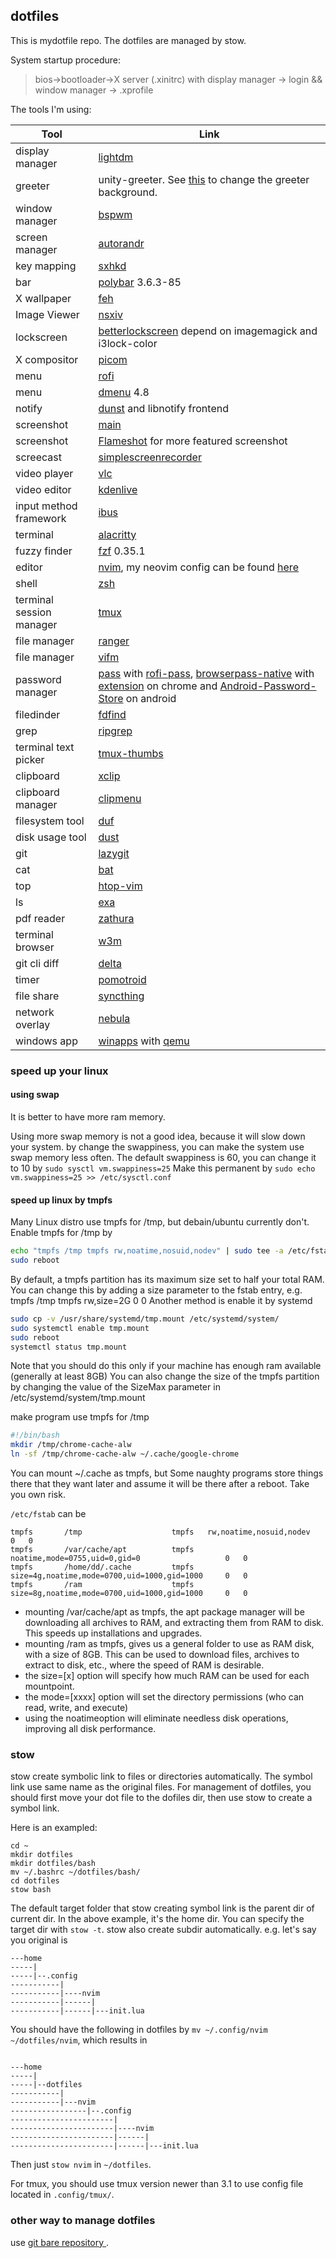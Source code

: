 ## dotfiles
This is mydotfile repo. The dotfiles are managed by stow. 

System startup procedure: 

>bios->bootloader->X server (.xinitrc) with display manager -> login && window manager -> .xprofile 

The tools I'm using:

| Tool                 | Link                                                        |
|----------------------|-------------------------------------------------------------|
| display manager          | [lightdm](https://github.com/canonical/lightdm)                                                                                                      |
| greeter                  | unity-greeter. See [this](https://askubuntu.com/questions/64001/how-do-i-change-the-wallpaper-of-the-login-screen) to change the greeter background. |
| window manager           | [bspwm](https://github.com/baskerville/bspwm)                                                                                                        |
| screen manager           | [autorandr](https://github.com/phillipberndt/autorandr/)                                                                                            |
| key mapping              | [sxhkd](https://github.com/baskerville/sxhkd)                                                                                                        |
| bar                      | [polybar](https://github.com/polybar/polybar) 3.6.3-85                                                                                               |
| X wallpaper              | [feh](https://github.com/derf/feh)                                                                                                                   |
| Image Viewer | [nsxiv](https://nsxiv.codeberg.page/)                                                                                                                   |
| lockscreen               | [betterlockscreen](https://github.com/betterlockscreen/betterlockscreen) depend on imagemagick and i3lock-color                                      |
| X compositor             | [picom](https://github.com/yshui/picom)                                                                                                              |
| menu                     | [rofi](https://github.com/davatorium/rofi)                                                                                                           |
| menu                     | [dmenu](https://github.com/stilvoid/dmenu)  4.8                                                                                                      |
| notify                   | [dunst](https://github.com/dunst-project/dunst) and libnotify frontend                                                                               |
| screenshot               | [main](https://github.com/naelstrof/maim)                                                                                                            |
| screenshot               | [Flameshot](https://github.com/flameshot-org/flameshot) for more featured screenshot                                                                 |
| screecast                | [simplescreenrecorder](https://www.maartenbaert.be/simplescreenrecorder/)                                                                            |
| video player             | [vlc](https://www.videolan.org/vlc/)                                                                                                                 |
| video editor             | [kdenlive](https://kdenlive.org/en/)                                                                                                                 |
| input method framework   | [ibus](https://github.com/ibus/ibus)                                                                                                                 |
| terminal                 | [alacritty](https://github.com/alacritty/alacritty)                                                                                                  |
| fuzzy finder             | [fzf](https://github.com/junegunn/fzf) 0.35.1                                                                                                        |
| editor                   | [nvim](https://github.com/neovim/neovim), my neovim config can be found [here](https://github.com/dongdongbh/nvim.conf)                              |
| shell                    | [zsh](https://www.zsh.org/)                                                                                                                          |
| terminal session manager | [tmux](https://github.com/tmux/tmux/wiki)                                                                                                            |
| file manager             | [ranger](https://github.com/ranger/ranger)                                                                                                           |
| file manager             | [vifm](https://vifm.info/)                                                                                                                           |
| password manager             | [pass](https://www.passwordstore.org) with [rofi-pass](https://github.com/carnager/rofi-pass), [browserpass-native](https://github.com/browserpass/browserpass-native/) with [extension](https://github.com/browserpass/browserpass-extension) on chrome and [Android-Password-Store](https://github.com/android-password-store/Android-Password-Store) on android      |
| filedinder               | [fdfind](https://github.com/sharkdp/fd)                                                                                                              |
| grep                     | [ripgrep](https://github.com/BurntSushi/ripgrep)                                                                                                     |
| terminal text picker     | [tmux-thumbs](https://github.com/fcsonline/tmux-thumbs)                                                                                              |
| clipboard                | [xclip](https://manpages.ubuntu.com/manpages/bionic/man1/xclip.1.html)                                                                               |
| clipboard manager        | [clipmenu](https://github.com/cdown/clipmenu)                                                                                                        |
| filesystem tool          | [duf](https://github.com/muesli/duf)                                                                                                                 |
| disk usage tool          | [dust](https://github.com/bootandy/dust)                                                                                                             |
| git                      | [lazygit](https://github.com/jesseduffield/lazygit)                                                                                                  |
| cat                      | [bat](https://github.com/sharkdp/bat)                                                                                                                |
| top                      | [htop-vim](https://github.com/KoffeinFlummi/htop-vim)                                                                                                |
| ls                       | [exa](https://github.com/ogham/exa)                                                                                                                  |
| pdf reader               | [zathura](https://github.com/pwmt/zathura)
| terminal browser         | [w3m](https://w3m.sourceforge.net/)                                                                                                                  |
| git cli diff             | [delta](https://github.com/dandavison/delta)                                                                                                         |
| timer                    | [pomotroid](https://github.com/Splode/pomotroid)                                                                                                     |
| file share               | [syncthing](https://github.com/syncthing/syncthing)                                                                                                  |
| network overlay          | [nebula](https://github.com/slackhq/nebula)                                                                                                          |
| windows app              | [winapps](https://github.com/Fmstrat/winapps) with [qemu](https://github.com/qemu/qemu)                                                              |

### speed up your linux

#### using swap
It is better to have more ram memory. 

Using more swap memory is not a good idea, because it will slow down your system.
by change the swappiness, you can make the system use swap memory less often.
The default swappiness is 60, you can change it to 10 by `sudo sysctl vm.swappiness=25`
Make this permanent by `sudo echo vm.swappiness=25 >> /etc/sysctl.conf`

#### speed up linux by tmpfs
Many Linux distro use tmpfs for /tmp, but debain/ubuntu currently don't.
Enable tmpfs for /tmp by
```bash
echo "tmpfs /tmp tmpfs rw,noatime,nosuid,nodev" | sudo tee -a /etc/fstab
sudo reboot
```
By default, a tmpfs partition has its maximum size set to half your total RAM.
You can change this by adding a size parameter to the fstab entry, e.g. tmpfs /tmp tmpfs rw,size=2G 0 0
Another method is enable it by systemd
```bash
sudo cp -v /usr/share/systemd/tmp.mount /etc/systemd/system/
sudo systemctl enable tmp.mount
sudo reboot
systemctl status tmp.mount
```

Note that you should do this only if your machine has enough ram available (generally at least 8GB)
You can also change the size of the tmpfs partition by changing the value of the SizeMax parameter in /etc/systemd/system/tmp.mount

make program use tmpfs for /tmp
```bash
#!/bin/bash 
mkdir /tmp/chrome-cache-alw
ln -sf /tmp/chrome-cache-alw ~/.cache/google-chrome
```
You can mount ~/.cache as tmpfs, but Some naughty programs store things there that they want later and assume it will be there after a reboot.
Take you own risk.

`/etc/fstab` can be
```
tmpfs       /tmp                    tmpfs   rw,noatime,nosuid,nodev                         0   0
tmpfs       /var/cache/apt          tmpfs   noatime,mode=0755,uid=0,gid=0                   0   0
tmpfs       /home/dd/.cache         tmpfs   size=4g,noatime,mode=0700,uid=1000,gid=1000     0   0
tmpfs       /ram                    tmpfs   size=8g,noatime,mode=0700,uid=1000,gid=1000     0   0
```

* mounting /var/cache/apt as tmpfs, the apt package manager will be downloading all archives to RAM, and extracting them from RAM to disk. This speeds up installations and upgrades.
* mounting /ram as tmpfs, gives us a general folder to use as RAM disk, with a size of 8GB. This can be used to download files, archives to extract to disk, etc., where the speed of RAM is desirable.
* the size=[x] option will specify how much RAM can be used for each mountpoint.
* the mode=[xxxx] option will set the directory permissions (who can read, write, and execute)
* using the noatimeoption will eliminate needless disk operations, improving all disk performance.

### stow
stow create symbolic link to files or directories automatically. The symbol link use same name as the original files. For management of dotfiles, you should first move your dot file to the dofiles dir, then use stow to create a symbol link.

Here is an exampled:
```
cd ~
mkdir dotfiles
mkdir dotfiles/bash
mv ~/.bashrc ~/dotfiles/bash/
cd dotfiles
stow bash
```
The default target folder that stow creating symbol link is the parent dir of current dir. In the above example, it's the home dir. You can specify the target dir with `stow -t`.
stow also create subdir automatically. e.g. let's say you original is 
```
---home
-----|
-----|--.config 
-----------|
-----------|----nvim
-----------|------|
-----------|------|---init.lua
```
You should have the following in dotfiles by `mv ~/.config/nvim ~/dotfiles/nvim`, which results in 
```

---home
-----|
-----|--dotfiles 
-----------|
-----------|---nvim
-----------------|--.config 
-----------------------|
-----------------------|----nvim
-----------------------|------|
-----------------------|------|---init.lua
```
Then just `stow nvim` in `~/dotfiles`.

For tmux, you should use tmux version newer than 3.1 to use config file located in `.config/tmux/`.

### other way to manage dotfiles
use [ git bare repository ](https://www.atlassian.com/git/tutorials/dotfiles).
